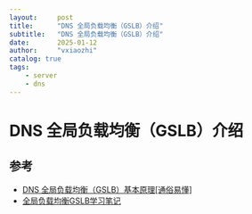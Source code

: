 ```yaml
---
layout:     post
title:      "DNS 全局负载均衡（GSLB）介绍"
subtitle:   "DNS 全局负载均衡（GSLB）介绍"
date:       2025-01-12
author:     "vxiaozhi"
catalog: true
tags:
    - server
    - dns
---
```


# DNS 全局负载均衡（GSLB）介绍

## 参考

- [DNS 全局负载均衡（GSLB）基本原理[通俗易懂]](https://cloud.tencent.com/developer/article/2085462)
- [全局负载均衡GSLB学习笔记](https://jjayyyyyyy.github.io/2017/05/17/GSLB.html)
